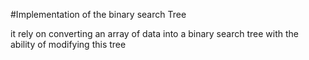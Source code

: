 #Implementation of the binary search Tree 

it rely on converting an array of data into a binary search tree with the ability of modifying this tree

